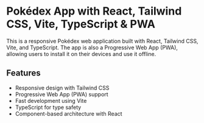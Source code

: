 # Pokédex App with React, Tailwind CSS, Vite, TypeScript & PWA

This is a responsive Pokédex web application built with React, Tailwind CSS, Vite, and TypeScript. The app is also a Progressive Web App (PWA), allowing users to install it on their devices and use it offline.

## Features

- Responsive design with Tailwind CSS
- Progressive Web App (PWA) support
- Fast development using Vite
- TypeScript for type safety
- Component-based architecture with React
